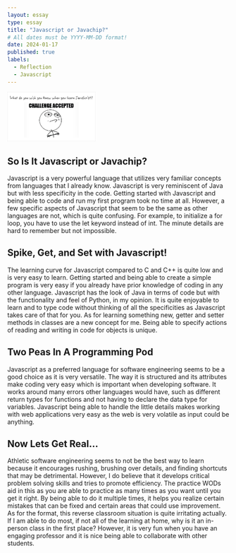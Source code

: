 ```yaml
---
layout: essay
type: essay
title: "Javascript or Javachip?"
# All dates must be YYYY-MM-DD format!
date: 2024-01-17
published: true
labels:
  - Reflection
  - Javascript
---
```


<img width="200px" class="rounded float-start pe-4" src="../img/meme-720x405.jpeg">

## So Is It Javascript or Javachip?

  Javascript is a very powerful language that utilizes very familiar concepts from languages that I already know. Javascript is very reminiscent of Java but with less specificity in the code. Getting started with Javascript and being able to code and run my first program took no time at all. However, a few specific aspects of Javascript that seem to be the same as other languages are not, which is quite confusing. For example, to initialize a for loop, you have to use the let keyword instead of int. The minute details are hard to remember but not impossible. 


## Spike, Get, and Set with Javascript!
  The learning curve for Javascript compared to C and C++ is quite low and is very easy to learn. Getting started and being able to create a simple program is very easy if you already have prior knowledge of coding in any other language. Javascript has the look of Java in terms of code but with the functionality and feel of Python, in my opinion. It is quite enjoyable to learn and to type code without thinking of all the specificities as Javascript takes care of that for you. As for learning something new, getter and setter methods in classes are a new concept for me. Being able to specify actions of reading and writing in code for objects is unique. 


## Two Peas In A Programming Pod
  Javascript as a preferred language for software engineering seems to be a good choice as it is very versatile. The way it is structured and its attributes make coding very easy which is important when developing software. It works around many errors other languages would have, such as different return types for functions and not having to declare the data type for variables. Javascript being able to handle the little details makes working with web applications very easy as the web is very volatile as input could be anything. 

## Now Lets Get Real...
  Athletic software engineering seems to not be the best way to learn because it encourages rushing, brushing over details, and finding shortcuts that may be detrimental. However, I do believe that it develops critical problem solving skills and tries to promote efficiency. The practice WODs aid in this as you are able to practice as many times as you want until you get it right. By being able to do it multiple times, it helps you realize certain mistakes that can be fixed and certain areas that could use improvement. As for the format, this reverse classroom situation is quite irritating actually. If I am able to do most, if not all of the learning at home, why is it an in-person class in the first place? However, it is very fun when you have an engaging professor and it is nice being able to collaborate with other students.  

